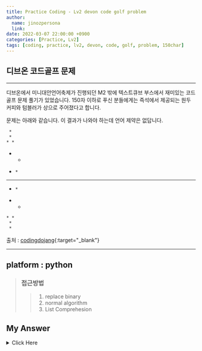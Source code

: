 ```yaml
---
title: Practice Coding - Lv2 devon code golf problem
author:
  name: jinozpersona
  link: 
date: 2022-03-07 22:00:00 +0900
categories: [Practice, Lv2]
tags: [coding, practice, lv2, devon, code, golf, problem, 150char]
---
```


디브온 코드골프 문제
---------------

***

디브온에서 미니대안언어축제가 진행되던 M2 밖에 텍스트큐브 부스에서 
 재미있는 코드골프 문제 풀기가 있었습니다. 
 150자 이하로 푸신 분들에게는 즉석에서 제공되는 원두커피와 텀블러가 상으로 주어졌다고 합니다.

문제는 아래와 같습니다. 이 결과가 나와야 하는데 언어 제약은 없답니다.

     *
     *
    * *
   *   *
  *     *
**       **
  *     *
   *   *
    * *
     *
     *

출처 : [codingdojang](<https://codingdojang.com/scode/433?answer_mode=hide>){:target="_blank"}

***


## platform : python
> ### 접근방법
>    > 1. replace binary 
>    > 2. normal algorithm
>    > 3. List Comprehesion


## My Answer
<details><summary>Click Here</summary>


<pre>
<code>
## data
ns=[32,32,80,136,260,1539,260,136,80,32,32]

## List Comprehension #1
# nb=["{0:b}".format(i).zfill(11) for i in ns]
# [print(n.replace('1', '*').replace('0',' ')) for n in nb]

## List Comprehension #2
[print("{0:b}".format(n).zfill(11).replace('1', '*').replace('0',' ')) for n in ns]


## algorithm
# for i in ns:
#   nb = "{0:b}".format(i).zfill(11)
#   print("{}".format(nb.replace('1', '*').replace('0',' ')))

</code>
</pre>

</details>
